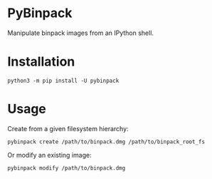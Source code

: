 # PyBinpack

Manipulate binpack images from an IPython shell.

# Installation

```shell
python3 -m pip install -U pybinpack
```

# Usage

Create from a given filesystem hierarchy:

```shell
pybinpack create /path/to/binpack.dmg /path/to/binpack_root_fs
```

Or modify an existing image:

```shell
pybinpack modify /path/to/binpack.dmg
```
